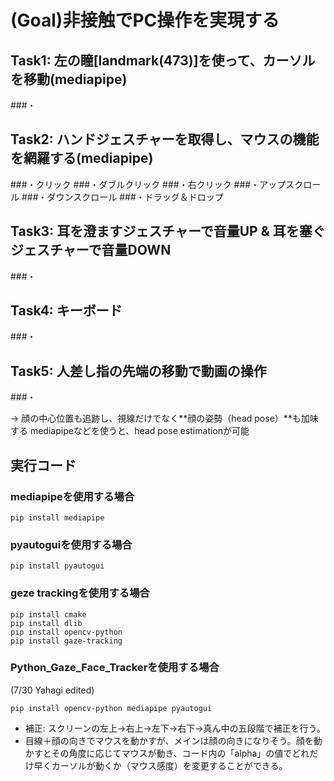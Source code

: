 # (Goal)非接触でPC操作を実現する

## Task1: 左の瞳[landmark(473)]を使って、カーソルを移動(mediapipe)
###・

## Task2: ハンドジェスチャーを取得し、マウスの機能を網羅する(mediapipe)
###・クリック
###・ダブルクリック
###・右クリック
###・アップスクロール
###・ダウンスクロール
###・ドラッグ＆ドロップ

## Task3: 耳を澄ますジェスチャーで音量UP & 耳を塞ぐジェスチャーで音量DOWN
###・

## Task4: キーボード
###・

## Task5: 人差し指の先端の移動で動画の操作
###・

-> 顔の中心位置も追跡し、視線だけでなく**顔の姿勢（head pose）**も加味する
mediapipeなどを使うと、head pose estimationが可能

## 実行コード

### mediapipeを使用する場合
~~~bash!
pip install mediapipe
~~~

### pyautoguiを使用する場合
~~~bash!
pip install pyautogui
~~~

### geze trackingを使用する場合
~~~bash!
pip install cmake
pip install dlib
pip install opencv-python
pip install gaze-tracking
~~~

### Python_Gaze_Face_Trackerを使用する場合
(7/30 Yahagi edited)
~~~bash!
pip install opencv-python mediapipe pyautogui
~~~

* 補正:  スクリーンの左上->右上->左下->右下->真ん中の五段階で補正を行う。
* 目線＋顔の向きでマウスを動かすが、メインは顔の向きになりそう。顔を動かすとその角度に応じてマウスが動き、コード内の「alpha」の値でどれだけ早くカーソルが動くか（マウス感度）を変更することができる。
